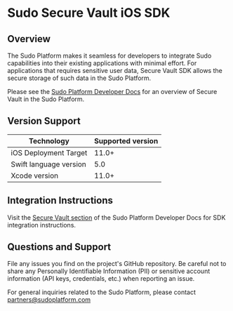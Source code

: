 # Sudo Secure Vault iOS SDK

## Overview
The Sudo Platform makes it seamless for developers to integrate Sudo capabilities into their existing applications with minimal effort. For applications that requires sensitive user data, Secure Vault SDK allows the secure storage of such data in the Sudo Platform.

Please see the [Sudo Platform Developer Docs](https://sudoplatform.com/docs) for an overview of Secure Vault in the Sudo Platform.

## Version Support
| Technology             | Supported version |
| ---------------------- | ----------------- |
| iOS Deployment Target  | 11.0+             |
| Swift language version | 5.0               |
| Xcode version          | 11.0+             |

## Integration Instructions
Visit the [Secure Vault section](https://sudoplatform.com/docs) of the Sudo Platform Developer Docs for SDK integration instructions.

## Questions and Support
File any issues you find on the project's GitHub repository. Be careful not to share any Personally Identifiable Information (PII) or sensitive account information (API keys, credentials, etc.) when reporting an issue.

For general inquiries related to the Sudo Platform, please contact [partners@sudoplatform.com](mailto:partners@sudoplatform.com)
